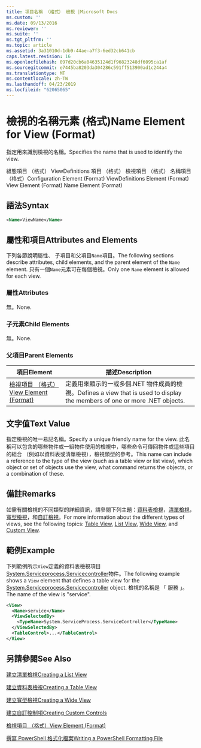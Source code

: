 ```yaml
---
title: 項目名稱 （格式） 檢視 |Microsoft Docs
ms.custom: ''
ms.date: 09/13/2016
ms.reviewer: ''
ms.suite: ''
ms.tgt_pltfrm: ''
ms.topic: article
ms.assetid: 3a31010d-1db9-44ae-a7f3-6ed32cb641cb
caps.latest.revision: 16
ms.openlocfilehash: 097d20cb6a04635124d1f96823248df6095ca1af
ms.sourcegitcommit: e7445ba8203da304286c591ff513900ad1c244a4
ms.translationtype: MT
ms.contentlocale: zh-TW
ms.lasthandoff: 04/23/2019
ms.locfileid: "62065065"
---
```

# <a name="name-element-for-view-format"></a><span data-ttu-id="8ad5c-102">檢視的名稱元素 (格式)</span><span class="sxs-lookup"><span data-stu-id="8ad5c-102">Name Element for View (Format)</span></span>

<span data-ttu-id="8ad5c-103">指定用來識別檢視的名稱。</span><span class="sxs-lookup"><span data-stu-id="8ad5c-103">Specifies the name that is used to identify the view.</span></span>

<span data-ttu-id="8ad5c-104">組態項目 （格式） ViewDefinitions 項目 （格式） 檢視項目 （格式） 名稱項目 （格式）</span><span class="sxs-lookup"><span data-stu-id="8ad5c-104">Configuration Element (Format) ViewDefinitions Element (Format) View Element (Format) Name Element (Format)</span></span>

## <a name="syntax"></a><span data-ttu-id="8ad5c-105">語法</span><span class="sxs-lookup"><span data-stu-id="8ad5c-105">Syntax</span></span>

```xml
<Name>ViewName</Name>
```

## <a name="attributes-and-elements"></a><span data-ttu-id="8ad5c-106">屬性和項目</span><span class="sxs-lookup"><span data-stu-id="8ad5c-106">Attributes and Elements</span></span>

<span data-ttu-id="8ad5c-107">下列各節說明屬性、 子項目和父項目`Name`項目。</span><span class="sxs-lookup"><span data-stu-id="8ad5c-107">The following sections describe attributes, child elements, and the parent element of the `Name` element.</span></span> <span data-ttu-id="8ad5c-108">只有一個`Name`元素可在每個檢視。</span><span class="sxs-lookup"><span data-stu-id="8ad5c-108">Only one `Name` element is allowed for each view.</span></span>

### <a name="attributes"></a><span data-ttu-id="8ad5c-109">屬性</span><span class="sxs-lookup"><span data-stu-id="8ad5c-109">Attributes</span></span>

<span data-ttu-id="8ad5c-110">無。</span><span class="sxs-lookup"><span data-stu-id="8ad5c-110">None.</span></span>

### <a name="child-elements"></a><span data-ttu-id="8ad5c-111">子元素</span><span class="sxs-lookup"><span data-stu-id="8ad5c-111">Child Elements</span></span>

<span data-ttu-id="8ad5c-112">無。</span><span class="sxs-lookup"><span data-stu-id="8ad5c-112">None.</span></span>

### <a name="parent-elements"></a><span data-ttu-id="8ad5c-113">父項目</span><span class="sxs-lookup"><span data-stu-id="8ad5c-113">Parent Elements</span></span>

|<span data-ttu-id="8ad5c-114">項目</span><span class="sxs-lookup"><span data-stu-id="8ad5c-114">Element</span></span>|<span data-ttu-id="8ad5c-115">描述</span><span class="sxs-lookup"><span data-stu-id="8ad5c-115">Description</span></span>|
|-------------|-----------------|
|[<span data-ttu-id="8ad5c-116">檢視項目 （格式）</span><span class="sxs-lookup"><span data-stu-id="8ad5c-116">View Element (Format)</span></span>](./view-element-format.md)|<span data-ttu-id="8ad5c-117">定義用來顯示的一或多個.NET 物件成員的檢視。</span><span class="sxs-lookup"><span data-stu-id="8ad5c-117">Defines a view that is used to display the members of one or more .NET objects.</span></span>|

## <a name="text-value"></a><span data-ttu-id="8ad5c-118">文字值</span><span class="sxs-lookup"><span data-stu-id="8ad5c-118">Text Value</span></span>

<span data-ttu-id="8ad5c-119">指定檢視的唯一易記名稱。</span><span class="sxs-lookup"><span data-stu-id="8ad5c-119">Specify a unique friendly name for the view.</span></span> <span data-ttu-id="8ad5c-120">此名稱可以包含的哪些物件或一組物件使用的檢視中，哪些命令可傳回物件或這些項目的組合 （例如以資料表或清單檢視），檢視類型的參考。</span><span class="sxs-lookup"><span data-stu-id="8ad5c-120">This name can include a reference to the type of the view (such as a table view or list view), which object or set of objects use the view, what command returns the objects, or a combination of these.</span></span>

## <a name="remarks"></a><span data-ttu-id="8ad5c-121">備註</span><span class="sxs-lookup"><span data-stu-id="8ad5c-121">Remarks</span></span>

<span data-ttu-id="8ad5c-122">如需有關檢視的不同類型的詳細資訊，請參閱下列主題：[資料表檢視](./creating-a-table-view.md)，[清單檢視](./creating-a-list-view.md)，[寬型檢視](./creating-a-wide-view.md)，和[自訂檢視](./creating-custom-controls.md)。</span><span class="sxs-lookup"><span data-stu-id="8ad5c-122">For more information about the different types of views, see the following topics: [Table View](./creating-a-table-view.md), [List View](./creating-a-list-view.md), [Wide View](./creating-a-wide-view.md), and [Custom View](./creating-custom-controls.md).</span></span>

## <a name="example"></a><span data-ttu-id="8ad5c-123">範例</span><span class="sxs-lookup"><span data-stu-id="8ad5c-123">Example</span></span>

<span data-ttu-id="8ad5c-124">下列範例所示`View`定義的資料表檢視項目[System.Serviceprocess.Servicecontroller](/dotnet/api/System.ServiceProcess.ServiceController)物件。</span><span class="sxs-lookup"><span data-stu-id="8ad5c-124">The following example shows a `View` element that defines a table view for the [System.Serviceprocess.Servicecontroller](/dotnet/api/System.ServiceProcess.ServiceController) object.</span></span> <span data-ttu-id="8ad5c-125">檢視的名稱是 「 服務 」。</span><span class="sxs-lookup"><span data-stu-id="8ad5c-125">The name of the view is "service".</span></span>

```xml
<View>
  <Name>service</Name>
  <ViewSelectedBy>
    <TypeName>System.ServiceProcess.ServiceController</TypeName>
  </ViewSelectedBy>
  <TableControl>...</TableControl>
</View>

```

## <a name="see-also"></a><span data-ttu-id="8ad5c-126">另請參閱</span><span class="sxs-lookup"><span data-stu-id="8ad5c-126">See Also</span></span>

[<span data-ttu-id="8ad5c-127">建立清單檢視</span><span class="sxs-lookup"><span data-stu-id="8ad5c-127">Creating a List View</span></span>](./creating-a-list-view.md)

[<span data-ttu-id="8ad5c-128">建立資料表檢視</span><span class="sxs-lookup"><span data-stu-id="8ad5c-128">Creating a Table View</span></span>](./creating-a-table-view.md)

[<span data-ttu-id="8ad5c-129">建立寬型檢視</span><span class="sxs-lookup"><span data-stu-id="8ad5c-129">Creating a Wide View</span></span>](./creating-a-wide-view.md)

[<span data-ttu-id="8ad5c-130">建立自訂控制項</span><span class="sxs-lookup"><span data-stu-id="8ad5c-130">Creating Custom Controls</span></span>](./creating-custom-controls.md)

[<span data-ttu-id="8ad5c-131">檢視項目 （格式）</span><span class="sxs-lookup"><span data-stu-id="8ad5c-131">View Element (Format)</span></span>](./view-element-format.md)

[<span data-ttu-id="8ad5c-132">撰寫 PowerShell 格式化檔案</span><span class="sxs-lookup"><span data-stu-id="8ad5c-132">Writing a PowerShell Formatting File</span></span>](./writing-a-powershell-formatting-file.md)
